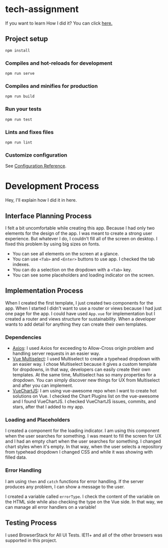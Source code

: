 # tech-assignment
If you want to learn How I did it? You can click [here.](#development-process)

## Project setup
```
npm install
```

### Compiles and hot-reloads for development
```
npm run serve
```

### Compiles and minifies for production
```
npm run build
```

### Run your tests
```
npm run test
```

### Lints and fixes files
```
npm run lint
```

### Customize configuration
See [Configuration Reference](https://cli.vuejs.org/config/).

# Development Process

Hey, I'll explain how I did  it in here.

## Interface Planning Process
I felt  a bit uncomfortable while creating this app. Because I had only two elements for the design of the app. I was meant to create a strong user experience. But whatever I do, I couldn't fill all of the screen on desktop. I fixed this problem by using big sizes on fonts.
* You can see all elements on the screen at a glance.
* You can use `<Tab>` and `<Enter>` buttons to use app. I checked the tab indexes.
* You can do a selection on the dropdown with a `<Tab>` key.
* You can see some placeholders and loading indicator on the screen.

## Implementation Process
When I created the first template, I just created two components for the app. When I started I didn't want to use a router or views because I had just one page for the app. I could have used `App.vue` for implementation but I created a router and views structure for sustainability. When a developer wants to add detail for anything they can create their own templates.

### Dependencies
* [Axios](https://github.com/axios/axios): I used Axios for exceeding to Allow-Cross origin problem and handling server requests in an easier way.
* [Vue Multiselect](https://vue-multiselect.js.org/): I used  Multiselect to create a typehead dropdown with an easier way. I chose Multiselect because it gives a custom template for dropdowns, in that way, developers can easily create their own templates. At the same time, Multiselect has so many properties for a dropdown. You can simply discover new things for UX from Multiselect and after you can implement.
* [VueChartJS](https://vue-chartjs.org/): I am using vue-awesome repo when I want to create hot solutions on Vue. I checked the Chart Plugins list on the vue-awesome and I found VueChartJS. I checked VueChartJS issues, commits, and stars, after that I added to my app.

### Loading and Placeholders
I created a component for the loading indicator. I am using this component when the user searches for something. I was meant to fill the screen for UX and I had an empty chart when the user searches for something. I changed chart styles when it's empty. In that way, when the user selects a repository from typehead dropdown I changed CSS and while it was showing with filled data.

### Error Handling
I am using `then` and `catch` functions for error handling. If the server produces any problem, I can show a message to the user.

I created a variable called `errorType`. I check the content of the variable on the HTML side while also checking the type on the Vue side. In that way, we can manage all error handlers on a variable! 

## Testing Process
I used BrowserStack for All UI Tests. IE11+ and all of the other browsers was supported in this project.
